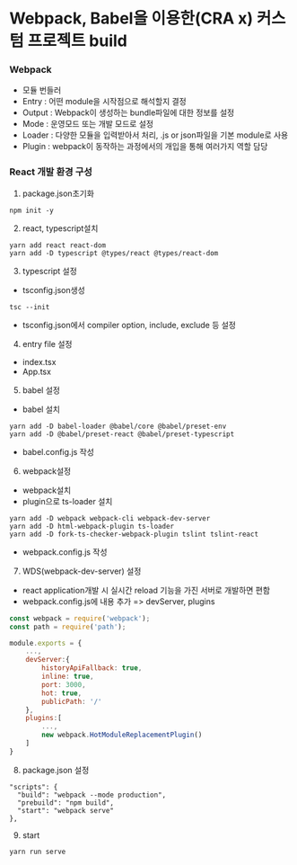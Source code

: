 # Webpack, Babel을 이용한(CRA x) 커스텀 프로젝트 build

### Webpack
- 모듈 번들러
- Entry : 어떤 module을 시작점으로 해석할지 결정
- Output : Webpack이 생성하는 bundle파일에 대한 정보를 설정
- Mode : 운영모드 또는 개발 모드로 설정
- Loader : 다양한 모듈을 입력받아서 처리, .js or json파일을 기본 module로 사용
- Plugin : webpack이 동작하는 과정에서의 개입을 통해 여러가지 역할 담당

### React 개발 환경 구성
1. package.json초기화
```
npm init -y
```

2. react, typescript설치
```
yarn add react react-dom
yarn add -D typescript @types/react @types/react-dom
```

3. typescript 설정
- tsconfig.json생성
```
tsc --init
```
- tsconfig.json에서 compiler option, include, exclude 등 설정

4. entry file 설정
- index.tsx
- App.tsx

5. babel 설정
- babel 설치
```
yarn add -D babel-loader @babel/core @babel/preset-env
yarn add -D @babel/preset-react @babel/preset-typescript
```
- babel.config.js 작성

6. webpack설정 
- webpack설치
- plugin으로 ts-loader 설치
```
yarn add -D webpack webpack-cli webpack-dev-server
yarn add -D html-webpack-plugin ts-loader
yarn add -D fork-ts-checker-webpack-plugin tslint tslint-react
```
- webpack.config.js 작성

7. WDS(webpack-dev-server) 설정
- react application개발 시 실시간 reload 기능을 가진 서버로 개발하면 편함
- webpack.config.js에 내용 추가 => devServer, plugins
```js
const webpack = require('webpack');
const path = require('path');

module.exports = {
    ...,
    devServer:{
        historyApiFallback: true,
        inline: true,
        port: 3000,
        hot: true,
        publicPath: '/'
    },
    plugins:[
        ...,
        new webpack.HotModuleReplacementPlugin()
    ]
}
```
8. package.json 설정
```
"scripts": {
  "build": "webpack --mode production",
  "prebuild": "npm build",
  "start": "webpack serve"
},
```

9. start
```
yarn run serve
```